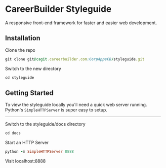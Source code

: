 # CareerBuilder Styleguide

A responsive front-end framework for faster and easier web development. 

## Installation

Clone the repo

```ruby
git clone git@cagit.careerbuilder.com:CorpAppsCB/styleguide.git
```

Switch to the new directory

```ruby
cd styleguide
```

## Getting Started

To view the styleguide locally you'll need a quick web server running. Python's `SimpleHTTPServer` is super easy to setup.

---

Switch to the styleguide/docs directory

```ruby
cd docs
```

Start an HTTP Server

```ruby
python -m SimpleHTTPServer 8888
```

Visit localhost:8888